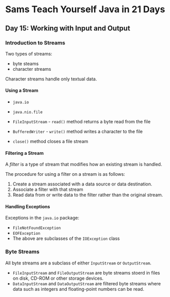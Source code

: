 # Sams Teach Yourself Java in 21 Days

## Day 15: Working with Input and Output

### Introduction to Streams

Two types of streams:

* byte steams
* character streams

Character streams handle only textual data.

#### Using a Stream

* `java.io`
* `java.nio.file`

* `FileInputStream` - `read()` method returns a byte read from the file
* `BufferedWriter` - `write()` method writes a character to the file
* `close()` method closes a file stream

#### Filtering a Stream

A *filter* is a type of stream that modifies how an existing stream is handled.

The procedure for using a filter on a stream is as follows:

1. Create a stream associated with a data source or data destination.
2. Associate a filter with that stream
3. Read data from or write data to the filter rather than the original stream.

#### Handling Exceptions

Exceptions in the `java.io` package:

* `FileNotFoundException`
* `EOFException`
* The above are subclasses of the `IOException` class

### Byte Streams

All byte streams are a subclass of either `InputStream` or `OutputStream`.

* `FileInputStream` and `FileOutputStream` are byte streams stoerd in files on disk, CD-ROM or other storage devices.
* `DataInputStream` and `DataOutputStream` are filtered byte streams where data such as integers and floating-point numbers can be read.

